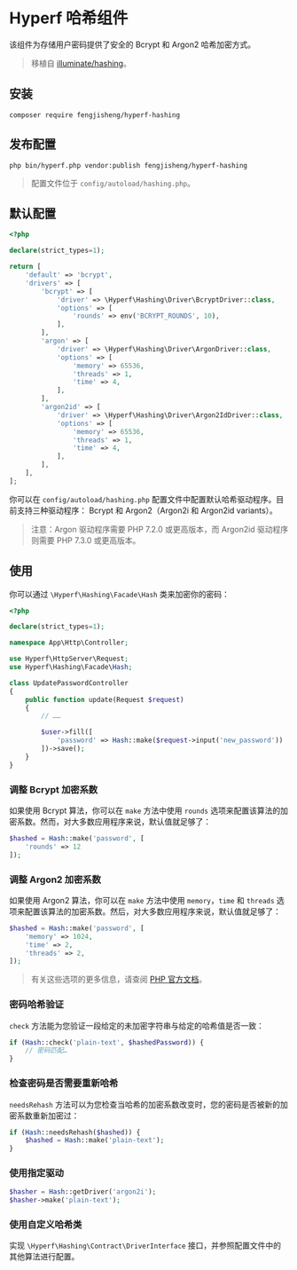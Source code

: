 # Hyperf 哈希组件

该组件为存储用户密码提供了安全的 Bcrypt 和 Argon2 哈希加密方式。

> 移植自 [illuminate/hashing](https://github.com/illuminate/hashing )。

## 安装

```shell script
composer require fengjisheng/hyperf-hashing
```

## 发布配置

```shell script
php bin/hyperf.php vendor:publish fengjisheng/hyperf-hashing
```

> 配置文件位于 `config/autoload/hashing.php`。

## 默认配置

```php
<?php

declare(strict_types=1);

return [
    'default' => 'bcrypt',
    'drivers' => [
        'bcrypt' => [
            'driver' => \Hyperf\Hashing\Driver\BcryptDriver::class,
            'options' => [
                'rounds' => env('BCRYPT_ROUNDS', 10),
            ],
        ],
        'argon' => [
            'driver' => \Hyperf\Hashing\Driver\ArgonDriver::class,
            'options' => [
                'memory' => 65536,
                'threads' => 1,
                'time' => 4,
            ],
        ],
        'argon2id' => [
            'driver' => \Hyperf\Hashing\Driver\Argon2IdDriver::class,
            'options' => [
                'memory' => 65536,
                'threads' => 1,
                'time' => 4,
            ],
        ],
    ],
];
```

你可以在 `config/autoload/hashing.php` 配置文件中配置默认哈希驱动程序。目前支持三种驱动程序： Bcrypt 和 Argon2（Argon2i 和 Argon2id variants）。

> 注意：Argon 驱动程序需要 PHP 7.2.0 或更高版本，而 Argon2id 驱动程序则需要 PHP 7.3.0 或更高版本。

## 使用

你可以通过 `\Hyperf\Hashing\Facade\Hash` 类来加密你的密码：

```php
<?php

declare(strict_types=1);

namespace App\Http\Controller;

use Hyperf\HttpServer\Request;
use Hyperf\Hashing\Facade\Hash;

class UpdatePasswordController
{
    public function update(Request $request)
    {
        // ……

        $user->fill([
            'password' => Hash::make($request->input('new_password'))
        ])->save();
    }
}
```

### 调整 Bcrypt 加密系数

如果使用 Bcrypt 算法，你可以在 `make` 方法中使用 `rounds` 选项来配置该算法的加密系数。然而，对大多数应用程序来说，默认值就足够了：

```php
$hashed = Hash::make('password', [
    'rounds' => 12
]);
```

### 调整 Argon2 加密系数

如果使用 Argon2 算法，你可以在 `make` 方法中使用 `memory`，`time` 和 `threads` 选项来配置该算法的加密系数。然后，对大多数应用程序来说，默认值就足够了：

```php
$hashed = Hash::make('password', [
    'memory' => 1024,
    'time' => 2,
    'threads' => 2,
]);
```

> 有关这些选项的更多信息，请查阅 [PHP 官方文档](https://secure.php.net/manual/en/function.password-hash.php )。

### 密码哈希验证

`check` 方法能为您验证一段给定的未加密字符串与给定的哈希值是否一致：

```php
if (Hash::check('plain-text', $hashedPassword)) {
    // 密码匹配…
}
```

### 检查密码是否需要重新哈希

`needsRehash` 方法可以为您检查当哈希的加密系数改变时，您的密码是否被新的加密系数重新加密过：

```php
if (Hash::needsRehash($hashed)) {
    $hashed = Hash::make('plain-text');
}
```

### 使用指定驱动

```php
$hasher = Hash::getDriver('argon2i');
$hasher->make('plain-text');
```

### 使用自定义哈希类

实现 `\Hyperf\Hashing\Contract\DriverInterface` 接口，并参照配置文件中的其他算法进行配置。